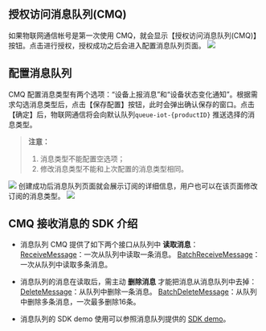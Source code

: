 ## 授权访问消息队列(CMQ)
如果物联网通信帐号是第一次使用 CMQ，就会显示【授权访问消息队列(CMQ)】按钮。点击进行授权，授权成功之后会进入配置消息队列页面。
![](https://main.qcloudimg.com/raw/99dbe98152cf5a127a7708f687c07115.png)

## 配置消息队列
CMQ 配置消息类型有两个选项：“设备上报消息”和“设备状态变化通知”。根据需求勾选消息类型后，点击【保存配置】按钮，此时会弹出确认保存的窗口。点击【确定】后，物联网通信将会向默认队列```queue-iot-{productID}``` 推送选择的消息类型。
> **注意：**
> 
> 1. 消息类型不能配置空选项；
> 2. 修改消息类型不能和上次配置的消息类型相同。

![](https://main.qcloudimg.com/raw/548dc69ddbe27a41620e959a0377baa2.png)
创建成功后消息队列页面就会展示订阅的详细信息，用户也可以在该页面修改订阅的消息类型。
![](https://main.qcloudimg.com/raw/4f0d79d6b9c62e2ccedae6ac60d1b43d.png)

## CMQ 接收消息的 SDK 介绍
- 消息队列 CMQ 提供了如下两个接口从队列中 **读取消息**：
	[ReceiveMessage](https://cloud.tencent.com/document/product/406/5839)：一次从队列中读取一条消息。
	[BatchReceiveMessage](https://cloud.tencent.com/document/product/406/5924)：一次从队列中读取多条消息。
	
- 消息队列的消息在读取后，需主动 **删除消息** 才能把消息从消息队列中去掉：	
	[DeleteMessage](https://cloud.tencent.com/document/api/406/5840)：从队列中删除一条消息。
	[BatchDeleteMessage](https://cloud.tencent.com/document/api/406/5841)：从队列中删除多条消息，一次最多删除16条。
	
- 消息队列的 SDK demo 使用可以参照消息队列提供的 [SDK demo](https://cloud.tencent.com/document/product/406/6107)。
